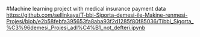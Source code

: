 #Machine learning project with medical insurance payment data
https://github.com/sellinkaya/T-bbi-Sigorta-demesi-ile-Makine-renmesi-Projesi/blob/e2b58febfa395653fa8aba93f2d1285f80f85036/Tibbi_Sigorta_%C3%96demesi_Projesi_adl%C4%B1_not_defteri.ipynb
